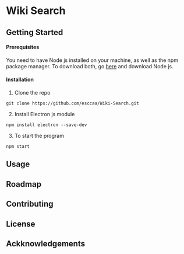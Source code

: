 # Wiki Search

## Getting Started

#### Prerequisites

You need to have Node js installed on your machine, as well as the npm package manager.
To download both, go [here](https://nodejs.org/en/download) and download Node js.

#### Installation

1. Clone the repo
```
git clone https://github.com/esccaa/Wiki-Search.git
```
2. Install Electron js module
```
npm install electron --save-dev
```
3. To start the program
```
npm start
```

## Usage

## Roadmap

## Contributing

## License

## Ackknowledgements